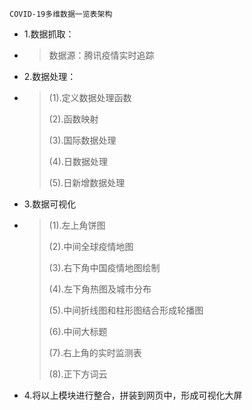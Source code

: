 

```
COVID-19多维数据一览表架构
```



- 1.数据抓取：

- > 数据源：腾讯疫情实时追踪

- 2.数据处理：

- > (1).定义数据处理函数
  >
  > (2).函数映射
  >
  > (3).国际数据处理
  >
  > (4).日数据处理
  >
  > (5).日新增数据处理

- 3.数据可视化

- > (1).左上角饼图
  >
  > (2).中间全球疫情地图
  >
  > (3).右下角中国疫情地图绘制
  >
  > (4).左下角热图及城市分布
  >
  > (5).中间折线图和柱形图结合形成轮播图
  >
  > (6).中间大标题
  >
  > (7).右上角的实时监测表
  >
  > (8).正下方词云

- 4.将以上模块进行整合，拼装到网页中，形成可视化大屏